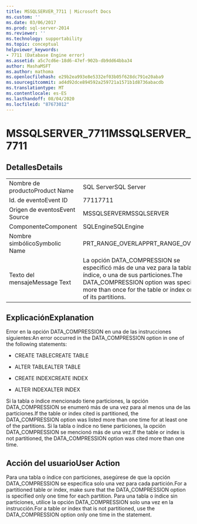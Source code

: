 ```yaml
---
title: MSSQLSERVER_7711 | Microsoft Docs
ms.custom: ''
ms.date: 03/06/2017
ms.prod: sql-server-2014
ms.reviewer: ''
ms.technology: supportability
ms.topic: conceptual
helpviewer_keywords:
- 7711 (Database Engine error)
ms.assetid: a5c7cd6e-18d6-47ef-902b-db9dd64bba34
author: MashaMSFT
ms.author: mathoma
ms.openlocfilehash: e29b2ea993e8e5332ef03b05f628dc791e20aba9
ms.sourcegitcommit: ad4d92dce894592a259721a1571b1d8736abacdb
ms.translationtype: MT
ms.contentlocale: es-ES
ms.lasthandoff: 08/04/2020
ms.locfileid: "87673012"
---
```

# <a name="mssqlserver_7711"></a><span data-ttu-id="1606c-102">MSSQLSERVER_7711</span><span class="sxs-lookup"><span data-stu-id="1606c-102">MSSQLSERVER_7711</span></span>
    
## <a name="details"></a><span data-ttu-id="1606c-103">Detalles</span><span class="sxs-lookup"><span data-stu-id="1606c-103">Details</span></span>  
  
|||  
|-|-|  
|<span data-ttu-id="1606c-104">Nombre de producto</span><span class="sxs-lookup"><span data-stu-id="1606c-104">Product Name</span></span>|<span data-ttu-id="1606c-105">SQL Server</span><span class="sxs-lookup"><span data-stu-id="1606c-105">SQL Server</span></span>|  
|<span data-ttu-id="1606c-106">Id. de evento</span><span class="sxs-lookup"><span data-stu-id="1606c-106">Event ID</span></span>|<span data-ttu-id="1606c-107">7711</span><span class="sxs-lookup"><span data-stu-id="1606c-107">7711</span></span>|  
|<span data-ttu-id="1606c-108">Origen de eventos</span><span class="sxs-lookup"><span data-stu-id="1606c-108">Event Source</span></span>|<span data-ttu-id="1606c-109">MSSQLSERVER</span><span class="sxs-lookup"><span data-stu-id="1606c-109">MSSQLSERVER</span></span>|  
|<span data-ttu-id="1606c-110">Componente</span><span class="sxs-lookup"><span data-stu-id="1606c-110">Component</span></span>|<span data-ttu-id="1606c-111">SQLEngine</span><span class="sxs-lookup"><span data-stu-id="1606c-111">SQLEngine</span></span>|  
|<span data-ttu-id="1606c-112">Nombre simbólico</span><span class="sxs-lookup"><span data-stu-id="1606c-112">Symbolic Name</span></span>|<span data-ttu-id="1606c-113">PRT_RANGE_OVERLAP</span><span class="sxs-lookup"><span data-stu-id="1606c-113">PRT_RANGE_OVERLAP</span></span>|  
|<span data-ttu-id="1606c-114">Texto del mensaje</span><span class="sxs-lookup"><span data-stu-id="1606c-114">Message Text</span></span>|<span data-ttu-id="1606c-115">La opción DATA_COMPRESSION se especificó más de una vez para la tabla o índice, o una de sus particiones.</span><span class="sxs-lookup"><span data-stu-id="1606c-115">The DATA_COMPRESSION option was specified more than once for the table or index or one of its partitions.</span></span>|  
  
## <a name="explanation"></a><span data-ttu-id="1606c-116">Explicación</span><span class="sxs-lookup"><span data-stu-id="1606c-116">Explanation</span></span>  
 <span data-ttu-id="1606c-117">Error en la opción DATA_COMPRESSION en una de las instrucciones siguientes:</span><span class="sxs-lookup"><span data-stu-id="1606c-117">An error occurred in the DATA_COMPRESSION option in one of the following statements:</span></span>  
  
-   <span data-ttu-id="1606c-118">CREATE TABLE</span><span class="sxs-lookup"><span data-stu-id="1606c-118">CREATE TABLE</span></span>  
  
-   <span data-ttu-id="1606c-119">ALTER TABLE</span><span class="sxs-lookup"><span data-stu-id="1606c-119">ALTER TABLE</span></span>  
  
-   <span data-ttu-id="1606c-120">CREATE INDEX</span><span class="sxs-lookup"><span data-stu-id="1606c-120">CREATE INDEX</span></span>  
  
-   <span data-ttu-id="1606c-121">ALTER INDEX</span><span class="sxs-lookup"><span data-stu-id="1606c-121">ALTER INDEX</span></span>  
  
 <span data-ttu-id="1606c-122">Si la tabla o índice mencionado tiene particiones, la opción DATA_COMPRESSION se enumeró más de una vez para al menos una de las particiones.</span><span class="sxs-lookup"><span data-stu-id="1606c-122">If the table or index cited is partitioned, the DATA_COMPRESSION option was listed more than one time for at least one of the partitions.</span></span> <span data-ttu-id="1606c-123">Si la tabla o índice no tiene particiones, la opción DATA_COMPRESSION se mencionó más de una vez.</span><span class="sxs-lookup"><span data-stu-id="1606c-123">If the table or index is not partitioned, the DATA_COMPRESSION option was cited more than one time.</span></span>  
  
## <a name="user-action"></a><span data-ttu-id="1606c-124">Acción del usuario</span><span class="sxs-lookup"><span data-stu-id="1606c-124">User Action</span></span>  
 <span data-ttu-id="1606c-125">Para una tabla o índice con particiones, asegúrese de que la opción DATA_COMPRESSION se especifica solo una vez para cada partición.</span><span class="sxs-lookup"><span data-stu-id="1606c-125">For a partitioned table or index, make sure that the DATA_COMPRESSION option is specified only one time for each partition.</span></span> <span data-ttu-id="1606c-126">Para una tabla o índice sin particiones, utilice la opción DATA_COMPRESSION solo una vez en la instrucción.</span><span class="sxs-lookup"><span data-stu-id="1606c-126">For a table or index that is not partitioned, use the DATA_COMPRESSION option only one time in the statement.</span></span>  
  
  
